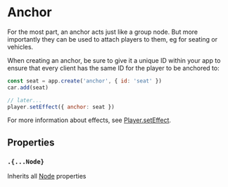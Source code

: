 # Anchor

For the most part, an anchor acts just like a group node.
But more importantly they can be used to attach players to them, eg for seating or vehicles.

When creating an anchor, be sure to give it a unique ID within your app to ensure that every client has the same ID for the player to be anchored to:

```jsx
const seat = app.create('anchor', { id: 'seat' })
car.add(seat)

// later...
player.setEffect({ anchor: seat })
```

For more information about effects, see [Player.setEffect](/docs/ref/Player.md).

## Properties

### `.{...Node}`

Inherits all [Node](/docs/ref/Node.md) properties

